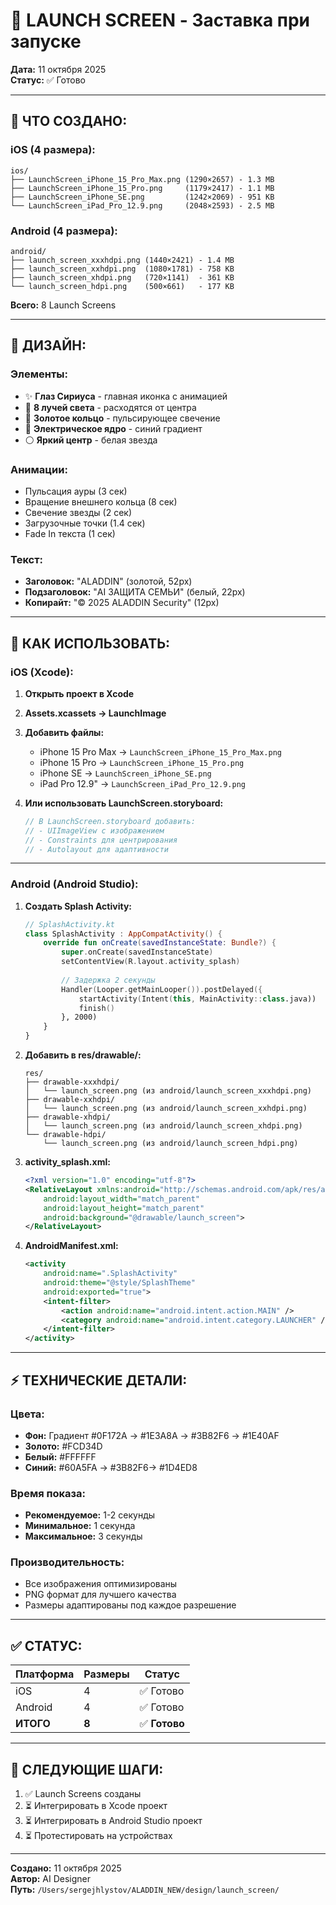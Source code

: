 # 🎨 LAUNCH SCREEN - Заставка при запуске

**Дата:** 11 октября 2025  
**Статус:** ✅ Готово

---

## 📱 **ЧТО СОЗДАНО:**

### **iOS (4 размера):**
```
ios/
├── LaunchScreen_iPhone_15_Pro_Max.png (1290×2657) - 1.3 MB
├── LaunchScreen_iPhone_15_Pro.png     (1179×2417) - 1.1 MB
├── LaunchScreen_iPhone_SE.png         (1242×2069) - 951 KB
└── LaunchScreen_iPad_Pro_12.9.png     (2048×2593) - 2.5 MB
```

### **Android (4 размера):**
```
android/
├── launch_screen_xxxhdpi.png (1440×2421) - 1.4 MB
├── launch_screen_xxhdpi.png  (1080×1781) - 758 KB
├── launch_screen_xhdpi.png   (720×1141)  - 361 KB
└── launch_screen_hdpi.png    (500×661)   - 177 KB
```

**Всего:** 8 Launch Screens

---

## 🎨 **ДИЗАЙН:**

### **Элементы:**
- ✨ **Глаз Сириуса** - главная иконка с анимацией
- 💫 **8 лучей света** - расходятся от центра
- 🌟 **Золотое кольцо** - пульсирующее свечение
- 🔵 **Электрическое ядро** - синий градиент
- ⚪ **Яркий центр** - белая звезда

### **Анимации:**
- Пульсация ауры (3 сек)
- Вращение внешнего кольца (8 сек)
- Свечение звезды (2 сек)
- Загрузочные точки (1.4 сек)
- Fade In текста (1 сек)

### **Текст:**
- **Заголовок:** "ALADDIN" (золотой, 52px)
- **Подзаголовок:** "AI ЗАЩИТА СЕМЬИ" (белый, 22px)
- **Копирайт:** "© 2025 ALADDIN Security" (12px)

---

## 📲 **КАК ИСПОЛЬЗОВАТЬ:**

### **iOS (Xcode):**

1. **Открыть проект в Xcode**
2. **Assets.xcassets → LaunchImage**
3. **Добавить файлы:**
   - iPhone 15 Pro Max → `LaunchScreen_iPhone_15_Pro_Max.png`
   - iPhone 15 Pro → `LaunchScreen_iPhone_15_Pro.png`
   - iPhone SE → `LaunchScreen_iPhone_SE.png`
   - iPad Pro 12.9" → `LaunchScreen_iPad_Pro_12.9.png`

4. **Или использовать LaunchScreen.storyboard:**
   ```swift
   // В LaunchScreen.storyboard добавить:
   // - UIImageView с изображением
   // - Constraints для центрирования
   // - Autolayout для адаптивности
   ```

---

### **Android (Android Studio):**

1. **Создать Splash Activity:**
   ```kotlin
   // SplashActivity.kt
   class SplashActivity : AppCompatActivity() {
       override fun onCreate(savedInstanceState: Bundle?) {
           super.onCreate(savedInstanceState)
           setContentView(R.layout.activity_splash)
           
           // Задержка 2 секунды
           Handler(Looper.getMainLooper()).postDelayed({
               startActivity(Intent(this, MainActivity::class.java))
               finish()
           }, 2000)
       }
   }
   ```

2. **Добавить в res/drawable/:**
   ```
   res/
   ├── drawable-xxxhdpi/
   │   └── launch_screen.png (из android/launch_screen_xxxhdpi.png)
   ├── drawable-xxhdpi/
   │   └── launch_screen.png (из android/launch_screen_xxhdpi.png)
   ├── drawable-xhdpi/
   │   └── launch_screen.png (из android/launch_screen_xhdpi.png)
   └── drawable-hdpi/
       └── launch_screen.png (из android/launch_screen_hdpi.png)
   ```

3. **activity_splash.xml:**
   ```xml
   <?xml version="1.0" encoding="utf-8"?>
   <RelativeLayout xmlns:android="http://schemas.android.com/apk/res/android"
       android:layout_width="match_parent"
       android:layout_height="match_parent"
       android:background="@drawable/launch_screen">
   </RelativeLayout>
   ```

4. **AndroidManifest.xml:**
   ```xml
   <activity
       android:name=".SplashActivity"
       android:theme="@style/SplashTheme"
       android:exported="true">
       <intent-filter>
           <action android:name="android.intent.action.MAIN" />
           <category android:name="android.intent.category.LAUNCHER" />
       </intent-filter>
   </activity>
   ```

---

## ⚡ **ТЕХНИЧЕСКИЕ ДЕТАЛИ:**

### **Цвета:**
- **Фон:** Градиент #0F172A → #1E3A8A → #3B82F6 → #1E40AF
- **Золото:** #FCD34D
- **Белый:** #FFFFFF
- **Синий:** #60A5FA → #3B82F6→ #1D4ED8

### **Время показа:**
- **Рекомендуемое:** 1-2 секунды
- **Минимальное:** 1 секунда
- **Максимальное:** 3 секунды

### **Производительность:**
- Все изображения оптимизированы
- PNG формат для лучшего качества
- Размеры адаптированы под каждое разрешение

---

## ✅ **СТАТУС:**

| Платформа | Размеры | Статус |
|-----------|---------|--------|
| iOS | 4 | ✅ Готово |
| Android | 4 | ✅ Готово |
| **ИТОГО** | **8** | ✅ **Готово** |

---

## 📝 **СЛЕДУЮЩИЕ ШАГИ:**

1. ✅ Launch Screens созданы
2. ⏳ Интегрировать в Xcode проект
3. ⏳ Интегрировать в Android Studio проект
4. ⏳ Протестировать на устройствах

---

**Создано:** 11 октября 2025  
**Автор:** AI Designer  
**Путь:** `/Users/sergejhlystov/ALADDIN_NEW/design/launch_screen/`



